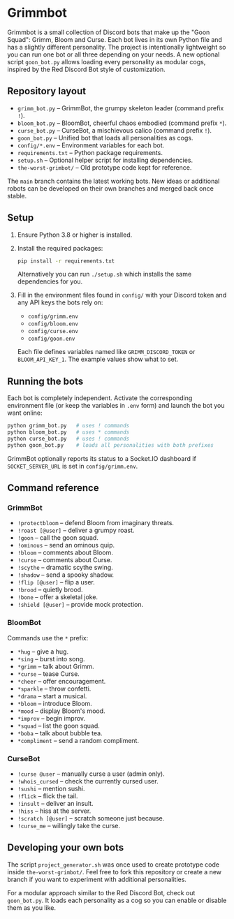 # Grimmbot

Grimmbot is a small collection of Discord bots that make up the "Goon Squad":
Grimm, Bloom and Curse. Each bot lives in its own Python file and has a
slightly different personality. The project is intentionally lightweight so you
can run one bot or all three depending on your needs. A new optional script
`goon_bot.py` allows loading every personality as modular cogs, inspired by the
Red Discord Bot style of customization.

## Repository layout

- `grimm_bot.py` – GrimmBot, the grumpy skeleton leader (command prefix `!`).
- `bloom_bot.py` – BloomBot, cheerful chaos embodied (command prefix `*`).
- `curse_bot.py` – CurseBot, a mischievous calico (command prefix `!`).
- `goon_bot.py` – Unified bot that loads all personalities as cogs.
- `config/*.env` – Environment variables for each bot.
- `requirements.txt` – Python package requirements.
- `setup.sh` – Optional helper script for installing dependencies.
- `the-worst-grimbot/` – Old prototype code kept for reference.

The `main` branch contains the latest working bots. New ideas or additional
robots can be developed on their own branches and merged back once stable.

## Setup

1. Ensure Python 3.8 or higher is installed.
2. Install the required packages:

   ```bash
   pip install -r requirements.txt
   ```

   Alternatively you can run `./setup.sh` which installs the same
   dependencies for you.
3. Fill in the environment files found in `config/` with your Discord token and
   any API keys the bots rely on:

   - `config/grimm.env`
   - `config/bloom.env`
   - `config/curse.env`
   - `config/goon.env`

   Each file defines variables named like `GRIMM_DISCORD_TOKEN` or
   `BLOOM_API_KEY_1`. The example values show what to set.

## Running the bots

Each bot is completely independent. Activate the corresponding environment file
(or keep the variables in `.env` form) and launch the bot you want online:

```bash
python grimm_bot.py   # uses ! commands
python bloom_bot.py   # uses * commands
python curse_bot.py   # uses ! commands
python goon_bot.py    # loads all personalities with both prefixes
```

GrimmBot optionally reports its status to a Socket.IO dashboard if
`SOCKET_SERVER_URL` is set in `config/grimm.env`.

## Command reference

### GrimmBot
- `!protectbloom` – defend Bloom from imaginary threats.
- `!roast [@user]` – deliver a grumpy roast.
- `!goon` – call the goon squad.
- `!ominous` – send an ominous quip.
- `!bloom` – comments about Bloom.
- `!curse` – comments about Curse.
- `!scythe` – dramatic scythe swing.
- `!shadow` – send a spooky shadow.
- `!flip [@user]` – flip a user.
- `!brood` – quietly brood.
- `!bone` – offer a skeletal joke.
- `!shield [@user]` – provide mock protection.

### BloomBot
Commands use the `*` prefix:
- `*hug` – give a hug.
- `*sing` – burst into song.
- `*grimm` – talk about Grimm.
- `*curse` – tease Curse.
- `*cheer` – offer encouragement.
- `*sparkle` – throw confetti.
- `*drama` – start a musical.
- `*bloom` – introduce Bloom.
- `*mood` – display Bloom's mood.
- `*improv` – begin improv.
- `*squad` – list the goon squad.
- `*boba` – talk about bubble tea.
- `*compliment` – send a random compliment.

### CurseBot
- `!curse @user` – manually curse a user (admin only).
- `!whois_cursed` – check the currently cursed user.
- `!sushi` – mention sushi.
- `!flick` – flick the tail.
- `!insult` – deliver an insult.
- `!hiss` – hiss at the server.
- `!scratch [@user]` – scratch someone just because.
- `!curse_me` – willingly take the curse.

## Developing your own bots

The script `project_generator.sh` was once used to create prototype code inside
`the-worst-grimbot/`. Feel free to fork this repository or create a new branch
if you want to experiment with additional personalities.

For a modular approach similar to the Red Discord Bot, check out
`goon_bot.py`. It loads each personality as a cog so you can enable or disable
them as you like.

